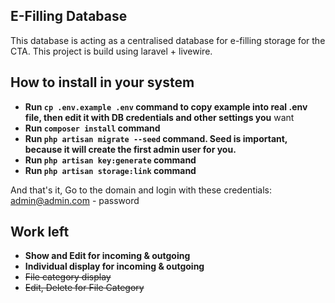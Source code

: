 ## E-Filling Database

This database is acting as a centralised database for e-filling storage for the CTA. This project is build using laravel + livewire. 

## How to install in your system

- **Run ```cp .env.example .env``` command to copy example into real .env file, then edit it with DB credentials and other settings you** want
- **Run ```composer install``` command**
- **Run ```php artisan migrate --seed``` command. Seed is important, because it will create the first admin user for you.**
- **Run ```php artisan key:generate``` command**
- **Run ```php artisan storage:link``` command**

And that's it, Go to the domain and login with these credentials: admin@admin.com - password


## Work left

- **Show and Edit for incoming & outgoing**
- **Individual display for incoming & outgoing** 
- ~~File category display~~ 
- ~~Edit, Delete for File Category~~

